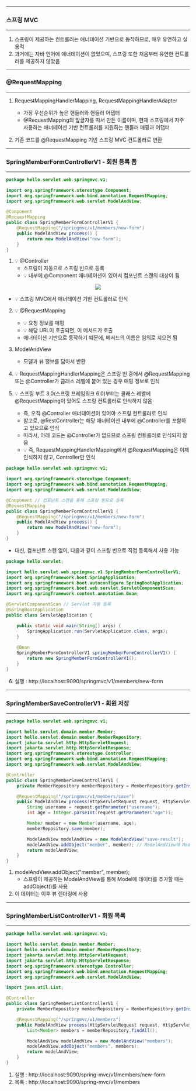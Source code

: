 -----
### 스프링 MVC
-----
1. 스프링이 제공하는 컨트롤러는 애너테이션 기반으로 동작하므로, 매우 유연하고 실용적
2. 과거에는 자바 언어에 애너테이션이 없었으며, 스프링 또한 처음부터 유연한 컨트롤러를 제공하지 않았음

-----
### @RequestMapping
-----
1. RequestMappingHandlerMapping, RequestMappingHandlerAdapter
   - 가장 우선순위가 높은 핸들러와 핸들러 어댑터
   - @RequestMapping의 앞글자를 따서 만든 이름이며, 현재 스프링에서 자주 사용하는 애너테이션 기반 컨트롤러를 지원하는 핸들러 매핑과 어댑터

2. 기존 코드를 @RequestMapping 기반 스프링 MVC 컨트롤러로 변환

-----
### SpringMemberFormControllerV1 - 회원 등록 폼
-----
```java
package hello.servlet.web.springmvc.v1;

import org.springframework.stereotype.Component;
import org.springframework.web.bind.annotation.RequestMapping;
import org.springframework.web.servlet.ModelAndView;

@Component
@RequestMapping
public class SpringMemberFormControllerV1 {
    @RequestMapping("/springmvc/v1/members/new-form")
    public ModelAndView process() {
        return new ModelAndView("new-form");
    }
}
```

1. 💡 @Controller
   - 스프링이 자동으로 스프링 빈으로 등록
   - 💡 내부에 @Component 애너테이션이 있어서 컴포넌트 스캔의 대상이 됨
<div align="center">
<img src="https://github.com/sooyounghan/Spring/assets/34672301/93d90a95-a767-4b8b-a5b2-bfbded5258e8">
</div>

   - 💡 스프링 MVC에서 애너테이션 기반 컨트롤러로 인식

2. 💡 @RequestMapping
   - 💡 요청 정보를 매핑
   - 💡 해당 URL이 호출되면, 이 메서드가 호출
   - 애너테이션 기반으로 동작하기 떄문에, 메서드의 이름은 임의로 지으면 됨

3. ModelAndView
   - 모델과 뷰 정보를 담아서 반환

4. 💡 RequestMappingHandlerMapping은 스프링 빈 중에서 @RequestMapping 또는 @Controller가 클래스 레벨에 붙어 있는 경우 매핑 정보로 인식
5. 💡 스프링 부트 3.0(스프링 프레임워크 6.0)부터는 클래스 레벨에 @RequestMapping이 있어도 스프링 컨트롤러로 인식하지 않음
   - 즉, 오직 @Controller 애너테이션이 있어야 스프링 컨트롤러로 인식
   - 참고로, @RestController는 해당 애너테이션 내부에 @Controller를 포함하고 있으므로 인식
   - 따라서, 아래 코드는 @Controller가 없으므로 스프링 컨트롤러로 인식되지 않음
   - 💡 즉, RequestMappingHandlerMapping에서 @RequestMapping은 이제 인식하지 않고, Controller만 인식
     
```java
package hello.servlet.web.springmvc.v1;

import org.springframework.stereotype.Component;
import org.springframework.web.bind.annotation.RequestMapping;
import org.springframework.web.servlet.ModelAndView;

@Component // 컴포넌트 스캔을 통해 스프링 빈으로 등록
@RequestMapping
public class SpringMemberFormControllerV1 {
    @RequestMapping("/springmvc/v1/members/new-form")
    public ModelAndView process() {
        return new ModelAndView("new-form");
    }
}
```

  - 대신, 컴포넌트 스캔 없이, 다음과 같이 스프링 빈으로 직접 등록해서 사용 가능
```java
package hello.servlet;

import hello.servlet.web.springmvc.v1.SpringMemberFormControllerV1;
import org.springframework.boot.SpringApplication;
import org.springframework.boot.autoconfigure.SpringBootApplication;
import org.springframework.boot.web.servlet.ServletComponentScan;
import org.springframework.context.annotation.Bean;

@ServletComponentScan // Servlet 자동 등록
@SpringBootApplication
public class ServletApplication {

	public static void main(String[] args) {
		SpringApplication.run(ServletApplication.class, args);
	}
	
	@Bean
	SpringMemberFormControllerV1 springMemberFormControllerV1() {
		return new SpringMemberFormControllerV1();
	}
}
```

6. 실행 : http://localhost:9090/springmvc/v1/members/new-form

-----
### SpringMemberSaveControllerV1 - 회원 저장
-----
```java
package hello.servlet.web.springmvc.v1;

import hello.servlet.domain.member.Member;
import hello.servlet.domain.member.MemberRepository;
import jakarta.servlet.http.HttpServletRequest;
import jakarta.servlet.http.HttpServletResponse;
import org.springframework.stereotype.Controller;
import org.springframework.web.bind.annotation.RequestMapping;
import org.springframework.web.servlet.ModelAndView;

@Controller
public class SpringMemberSaveControllerV1 {
    private MemberRepository memberRepository = MemberRepository.getInstance();

    @RequestMapping("/springmvc/v1/members/save")
    public ModelAndView process(HttpServletRequest request, HttpServletResponse response) {
        String username = request.getParameter("username");
        int age = Integer.parseInt(request.getParameter("age"));

        Member member = new Member(username, age);
        memberRepository.save(member);

        ModelAndView modelAndView = new ModelAndView("save-result");
        modelAndView.addObject("member", member); // ModelAndView에 Model 삽입
        return modelAndView;
    }
}
```

1. modelAndView.addObject("member", member);
   - 스프링이 제공하는 ModelAndView를 통해 Model에 데이터를 추가할 때는 addObject()를 사용
2. 이 데이터는 이후 뷰 렌더링에 사용

-----
### SpringMemberListControllerV1 - 회원 목록
-----
```java
package hello.servlet.web.springmvc.v1;

import hello.servlet.domain.member.Member;
import hello.servlet.domain.member.MemberRepository;
import jakarta.servlet.http.HttpServletRequest;
import jakarta.servlet.http.HttpServletResponse;
import org.springframework.stereotype.Controller;
import org.springframework.web.bind.annotation.RequestMapping;
import org.springframework.web.servlet.ModelAndView;

import java.util.List;

@Controller
public class SpringMemberListControllerV1 {
    private MemberRepository memberRepository = MemberRepository.getInstance();

    @RequestMapping("/springmvc/v1/members")
    public ModelAndView process(HttpServletRequest request, HttpServletResponse response) {
        List<Member> members = memberRepository.findAll();

        ModelAndView modelAndView = new ModelAndView("members");
        modelAndView.addObject("members", members);
        return modelAndView;
    }
}
```

1. 실행 : http://localhost:9090/spring-mvc/v1/members/new-form
2. 목록 : http://localhost:9090/spring-mvc/v1/members
